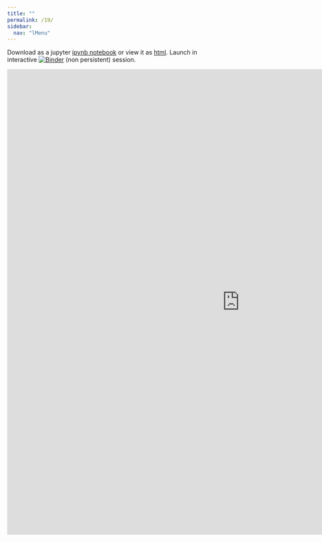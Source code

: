```yaml
---
title: ""
permalink: /19/
sidebar:
  nav: "lMenu"
---
```


Download as a jupyter [ipynb notebook](https://datascience-intro.github.io/1MS041-2020/lectures/19.ipynb) or view it as [html](https://datascience-intro.github.io/1MS041-2020/lectures/19.html).
Launch in interactive <a  href="https://mybinder.org/v2/gh/datascience-intro/1MS041-2020/gh-pages?filepath=lectures%2F19.ipynb" target="_blank"><img src="https://mybinder.org/badge_logo.svg" alt="Binder"></a> (non persistent) session.

<iframe src="https://datascience-intro.github.io/1MS041-2020/lectures/19.html" width="1080" height="1080" frameborder="0"></iframe>

    